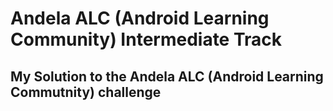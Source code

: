# Andela ALC (Android Learning Community) Intermediate Track
## My Solution to the Andela ALC (Android Learning Commutnity) challenge
